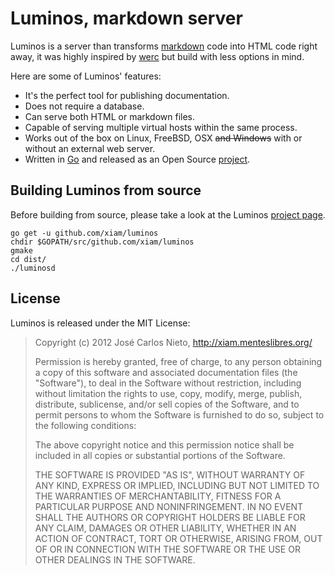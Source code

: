 # Luminos, markdown server

Luminos is a server than transforms [markdown][3] code into HTML code right away, it was highly inspired by [werc][1] but build with less options in mind.

Here are some of Luminos' features:

* It's the perfect tool for publishing documentation.
* Does not require a database.
* Can serve both HTML or markdown files.
* Capable of serving multiple virtual hosts within the same process.
* Works out of the box on Linux, FreeBSD, OSX <s>and Windows</s> with or without an external web server.
* Written in [Go][2] and released as an Open Source [project][4].

## Building Luminos from source

Before building from source, please take a look at the Luminos [project page][5].

    go get -u github.com/xiam/luminos
    chdir $GOPATH/src/github.com/xiam/luminos
    gmake
    cd dist/
    ./luminosd

## License

Luminos is released under the MIT License:

> Copyright (c) 2012 José Carlos Nieto, http://xiam.menteslibres.org/
>
> Permission is hereby granted, free of charge, to any person obtaining
> a copy of this software and associated documentation files (the
> "Software"), to deal in the Software without restriction, including
> without limitation the rights to use, copy, modify, merge, publish,
> distribute, sublicense, and/or sell copies of the Software, and to
> permit persons to whom the Software is furnished to do so, subject to
> the following conditions:
>
> The above copyright notice and this permission notice shall be
> included in all copies or substantial portions of the Software.
>
> THE SOFTWARE IS PROVIDED "AS IS", WITHOUT WARRANTY OF ANY KIND,
> EXPRESS OR IMPLIED, INCLUDING BUT NOT LIMITED TO THE WARRANTIES OF
> MERCHANTABILITY, FITNESS FOR A PARTICULAR PURPOSE AND
> NONINFRINGEMENT. IN NO EVENT SHALL THE AUTHORS OR COPYRIGHT HOLDERS BE
> LIABLE FOR ANY CLAIM, DAMAGES OR OTHER LIABILITY, WHETHER IN AN ACTION
> OF CONTRACT, TORT OR OTHERWISE, ARISING FROM, OUT OF OR IN CONNECTION
> WITH THE SOFTWARE OR THE USE OR OTHER DEALINGS IN THE SOFTWARE.

[1]: http://werc.cat-v.org
[2]: http://golang.org
[3]: http://daringfireball.net/projects/markdown/
[4]: http://github.com/xiam/luminos
[5]: http://luminos.menteslibres.org/
